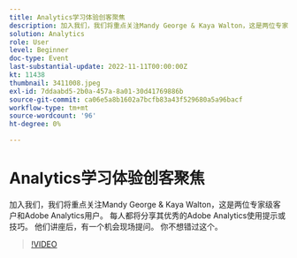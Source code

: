 ```yaml
---
title: Analytics学习体验创客聚焦
description: 加入我们，我们将重点关注Mandy George & Kaya Walton，这是两位专家级客户和Adobe Analytics用户。 每人都将分享其优秀的Adobe Analytics使用提示或技巧。 他们讲座后，有一个机会现场提问。 你不想错过这个。
solution: Analytics
role: User
level: Beginner
doc-type: Event
last-substantial-update: 2022-11-11T00:00:00Z
kt: 11438
thumbnail: 3411008.jpeg
exl-id: 7ddaabd5-2b0a-457a-8a01-30d41769886b
source-git-commit: ca06e5a8b1602a7bcfb83a43f529680a5a96bacf
workflow-type: tm+mt
source-wordcount: '96'
ht-degree: 0%

---
```


# Analytics学习体验创客聚焦

加入我们，我们将重点关注Mandy George &amp; Kaya Walton，这是两位专家级客户和Adobe Analytics用户。 每人都将分享其优秀的Adobe Analytics使用提示或技巧。 他们讲座后，有一个机会现场提问。 你不想错过这个。

>[!VIDEO](https://video.tv.adobe.com/v/3411008/?quality=12&learn=on)
